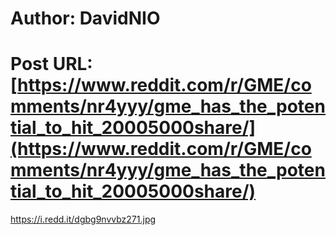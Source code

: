 # Author: DavidNIO
# Post URL: [https://www.reddit.com/r/GME/comments/nr4yyy/gme_has_the_potential_to_hit_20005000share/](https://www.reddit.com/r/GME/comments/nr4yyy/gme_has_the_potential_to_hit_20005000share/)


https://i.redd.it/dgbg9nvvbz271.jpg
